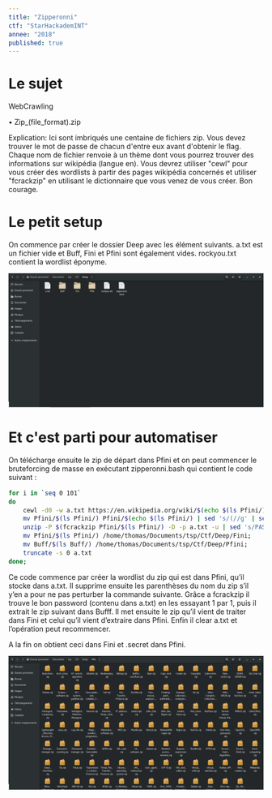 ```yaml
---
title: "Zipperonni"
ctf: "StarHackademINT"
annee: "2018"
published: true
---
```


# Le sujet
WebCrawling

• Zip_(file_format).zip

Explication: Ici sont imbriqués une centaine de fichiers zip. Vous devez trouver le mot de passe de chacun d'entre eux avant d'obtenir le
flag. Chaque nom de fichier renvoie à un thème dont vous pourrez trouver des informations sur wikipédia (langue en). Vous devrez
utiliser "cewl" pour vous créer des wordlists à partir des pages wikipédia concernés et utiliser "fcrackzip" en utilisant le dictionnaire que
vous venez de vous créer. Bon courage.

# Le petit setup
On commence par créer le dossier Deep avec les élément suivants. a.txt est un fichier vide et Buff, Fini et Pfini sont également vides. rockyou.txt
contient la wordlist éponyme.

![Comme ça](/assets/images/Zipperonni1.png)

# Et c'est parti pour automatiser
On télécharge ensuite le zip de départ dans Pfini et on peut commencer le bruteforcing de masse en exécutant zipperonni.bash qui contient le code suivant :

```bash
for i in `seq 0 101`
do
	cewl -d0 -w a.txt https://en.wikipedia.org/wiki/$(echo $(ls Pfini/) | sed 's/.zip//g');
	mv Pfini/$(ls Pfini/) Pfini/$(echo $(ls Pfini/) | sed 's/(//g' | sed 's/)//g');
	unzip -P $(fcrackzip Pfini/$(ls Pfini/) -D -p a.txt -u | sed 's/PASSWORD FOUND\!\!\!\!: pw == //g') Pfini/$(ls Pfini/) -d /home/thomas/Documents/tsp/Ctf/Deep/Buff;
	mv Pfini/$(ls Pfini/) /home/thomas/Documents/tsp/Ctf/Deep/Fini;
	mv Buff/$(ls Buff/) /home/thomas/Documents/tsp/Ctf/Deep/Pfini;
	truncate -s 0 a.txt
done;
```

Ce code commence par créer la wordlist du zip qui est dans Pfini, qu’il stocke dans a.txt.
Il supprime ensuite les parenthèses du nom du zip s’il y’en a pour ne pas perturber la commande suivante.
Grâce a fcrackzip il trouve le bon password (contenu dans a.txt) en les essayant 1 par 1, puis il extrait le zip suivant dans Bufff.
Il met ensuite le zip qu’il vient de traiter dans Fini et celui qu’il vient d’extraire dans Pfini.
Enfin il clear a.txt et l’opération peut recommencer.

A la fin on obtient ceci dans Fini et .secret dans Pfini.

![Ca donne ça normalement](/assets/images/Zipperonni2.png)
